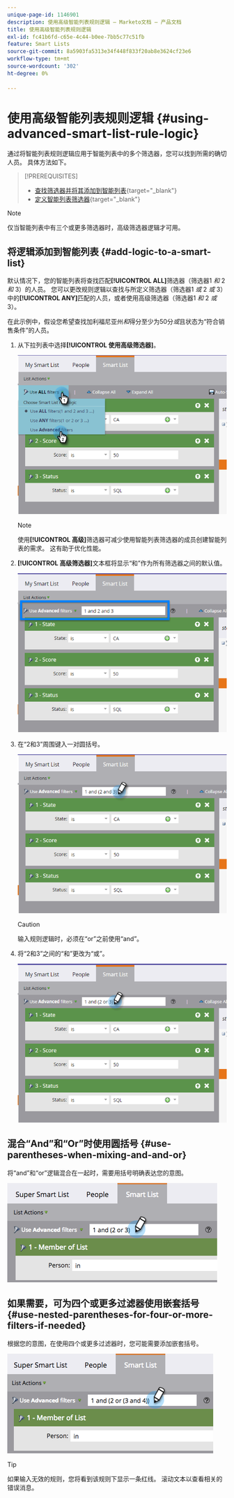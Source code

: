 ```yaml
---
unique-page-id: 1146901
description: 使用高级智能列表规则逻辑 — Marketo文档 — 产品文档
title: 使用高级智能列表规则逻辑
exl-id: fc41b6fd-c65e-4c44-b0ee-7bb5c77c51fb
feature: Smart Lists
source-git-commit: 8a5903fa5313e34f448f833f20ab8e3624cf23e6
workflow-type: tm+mt
source-wordcount: '302'
ht-degree: 0%

---
```


# 使用高级智能列表规则逻辑 {#using-advanced-smart-list-rule-logic}

通过将智能列表规则逻辑应用于智能列表中的多个筛选器，您可以找到所需的确切人员。 具体方法如下。

>[!PREREQUISITES]
>
>* [查找筛选器并将其添加到智能列表](/help/marketo/product-docs/core-marketo-concepts/smart-lists-and-static-lists/creating-a-smart-list/find-and-add-filters-to-a-smart-list.md){target="_blank"}
>* [定义智能列表筛选器](/help/marketo/product-docs/core-marketo-concepts/smart-lists-and-static-lists/creating-a-smart-list/define-smart-list-filters.md){target="_blank"}

>[!NOTE]
>
>仅当智能列表中有三个或更多筛选器时，高级筛选器逻辑才可用。

## 将逻辑添加到智能列表 {#add-logic-to-a-smart-list}

默认情况下，您的智能列表将查找匹配&#x200B;**[!UICONTROL ALL]**&#x200B;筛选器（筛选器1 _和_ 2 _和_ 3）的人员。 您可以更改规则逻辑以查找与所定义筛选器（筛选器1 _或_ 2 _或_ 3）中的&#x200B;**[!UICONTROL ANY]**&#x200B;匹配的人员，或者使用高级筛选器（筛选器1 _和_ 2 _或_ 3）。

在此示例中，假设您希望查找加利福尼亚州&#x200B;_和_&#x200B;得分至少为50分&#x200B;_或_&#x200B;且状态为“符合销售条件”的人员。

1. 从下拉列表中选择&#x200B;**[!UICONTROL 使用高级筛选器]**。

   ![](assets/one.png)

   >[!NOTE]
   >
   >使用&#x200B;**[!UICONTROL 高级]**&#x200B;筛选器可减少使用智能列表筛选器的成员创建智能列表的需求。 这有助于优化性能。

1. **[!UICONTROL 高级筛选器]**&#x200B;文本框将显示“和”作为所有筛选器之间的默认值。

   ![](assets/two-2.png)

1. 在“2和3”周围键入一对圆括号。

   ![](assets/three-2.png)

   >[!CAUTION]
   >
   >输入规则逻辑时，必须在“or”之前使用“and”。

1. 将“2和3”之间的“和”更改为“或”。

   ![](assets/four-1.png)

## 混合“And”和“Or”时使用圆括号 {#use-parentheses-when-mixing-and-and-or}

将“and”和“or”逻辑混合在一起时，需要用括号明确表达您的意图。

![](assets/advancedfilters-parent.png)

## 如果需要，可为四个或更多过滤器使用嵌套括号 {#use-nested-parentheses-for-four-or-more-filters-if-needed}

根据您的意图，在使用四个或更多过滤器时，您可能需要添加嵌套括号。

![](assets/advancedfilters-nested.png)

>[!TIP]
>
>如果输入无效的规则，您将看到该规则下显示一条红线。 滚动文本以查看相关的错误消息。
